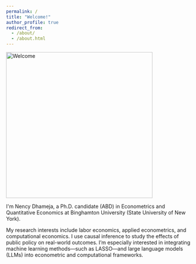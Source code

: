 ```yaml
---
permalink: /
title: "Welcome!"
author_profile: true
redirect_from: 
  - /about/
  - /about.html
---
```

<img src="banner.png" alt="Welcome" width="400"/>

I'm Nency Dhameja, a Ph.D. candidate (ABD) in Econometrics and Quantitative Economics at Binghamton University (State University of New York).

My research interests include labor economics, applied econometrics, and computational economics. I use causal inference to study the effects of public policy on real-world outcomes. I’m especially interested in integrating machine learning methods—such as LASSO—and large language models (LLMs) into econometric and computational frameworks.
